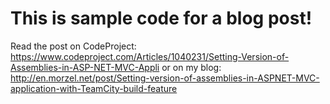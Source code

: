 # This is sample code for a blog post!

Read the post on CodeProject: https://www.codeproject.com/Articles/1040231/Setting-Version-of-Assemblies-in-ASP-NET-MVC-Appli
or on my blog: http://en.morzel.net/post/Setting-version-of-assemblies-in-ASPNET-MVC-application-with-TeamCity-build-feature
